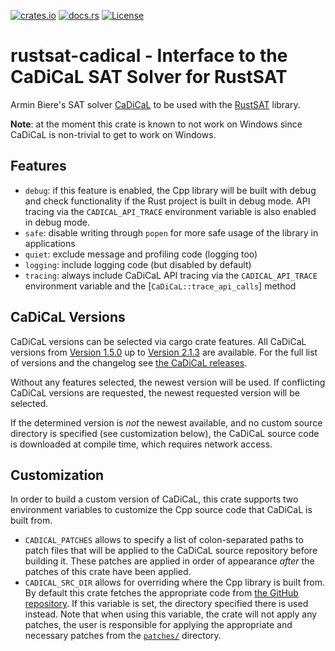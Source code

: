 [![crates.io](https://img.shields.io/crates/v/rustsat-cadical?style=for-the-badge)](https://crates.io/crates/rustsat-cadical)
[![docs.rs](https://img.shields.io/docsrs/rustsat-cadical?style=for-the-badge)](https://docs.rs/rustsat-cadical)
[![License](https://img.shields.io/crates/l/rustsat-cadical?style=for-the-badge)](../LICENSE)

<!-- cargo-rdme start -->

# rustsat-cadical - Interface to the CaDiCaL SAT Solver for RustSAT

Armin Biere's SAT solver [CaDiCaL](https://github.com/arminbiere/cadical) to be used with the [RustSAT](https://github.com/chrjabs/rustsat) library.

**Note**: at the moment this crate is known to not work on Windows since CaDiCaL is non-trivial to get to work on Windows.

## Features

- `debug`: if this feature is enabled, the Cpp library will be built with debug and check
    functionality if the Rust project is built in debug mode. API tracing via the
    `CADICAL_API_TRACE` environment variable is also enabled in debug mode.
- `safe`: disable writing through `popen` for more safe usage of the library in applications
- `quiet`: exclude message and profiling code (logging too)
- `logging`: include logging code (but disabled by default)
- `tracing`: always include CaDiCaL API tracing via the `CADICAL_API_TRACE` environment
    variable and the [`CaDiCaL::trace_api_calls`] method

## CaDiCaL Versions

CaDiCaL versions can be selected via cargo crate features.
All CaDiCaL versions from
[Version 1.5.0](https://github.com/arminbiere/cadical/releases/tag/rel-1.5.0)
up to
[Version 2.1.3](https://github.com/arminbiere/cadical/releases/tag/rel-2.1.3)
are available. For the full list of versions and the changelog see
[the CaDiCaL releases](https://github.com/arminbiere/cadical/releases).

Without any features selected, the newest version will be used.
If conflicting CaDiCaL versions are requested, the newest requested version will be selected.

If the determined version is _not_ the newest available, and no custom source directory is
specified (see customization below), the CaDiCaL source code is downloaded at compile time,
which requires network access.

## Customization

In order to build a custom version of CaDiCaL, this crate supports two environment variables to
customize the Cpp source code that CaDiCaL is built from.

- `CADICAL_PATCHES` allows to specify a list of colon-separated paths to patch files that will
    be applied to the CaDiCaL source repository before building it. These patches are applied
    in order of appearance _after_ the patches of this crate have been applied.
- `CADICAL_SRC_DIR` allows for overriding where the Cpp library is built from. By default this
    crate fetches the appropriate code from [the GitHub
    repository](https://github.com/arminbiere/cadical). If this variable is set, the directory specified
    there is used instead. Note that when using this variable, the crate will not apply any
    patches, the user is responsible for applying the appropriate and necessary patches from the
    [`patches/`](https://github.com/chrjabs/rustsat/tree/main/cadical/patches) directory.

<!-- cargo-rdme end -->
